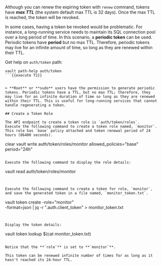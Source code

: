 Although you can renew the expiring token with `renew` command, tokens have ***max TTL*** (the system default max TTL is 32 days).  Once the max TTL is reached, the token will be revoked.

In some cases, having a token be revoked would be problematic. For instance, a long-running service needs to maintain its SQL connection pool over a long period of time. In this scenario, a **periodic token** can be used. Periodic tokens have **period** but no max TTL. Therefore, periodic tokens may live for an infinite amount of time, so long as they are renewed within their TTL.

Get help on `auth/token` path:

```
vault path-help auth/token
```{{execute T2}}


> **Root** or **sudo** users have the permission to generate periodic tokens. Periodic tokens have a TTL, but no max TTL; therefore, they may live for an infinite duration of time so long as they are renewed within their TTL. This is useful for long-running services that cannot handle regenerating a token.

## Create a Token Role

The API endpoint to create a token role is `auth/token/roles`.  Execute the following command to create a token role named, `monitor`.  This role has `base` policy attached and token renewal period of 24 hours (86400 seconds).

```
clear
vault write auth/token/roles/monitor allowed_policies="base" period="24h"
```{{execute T2}}

Execute the following command to display the role details:

```
vault read auth/token/roles/monitor
```{{execute T2}}


Execute the following command to create a token for role, `monitor`, and save the generated token in a file named, `monitor_token.txt`.

```
vault token create -role="monitor" \
      -format=json | jq -r ".auth.client_token" > monitor_token.txt
```{{execute T2}}


Display the token details:

```
vault token lookup $(cat monitor_token.txt)
```{{execute T2}}

Notice that the **`role`** is set to **`monitor`**.

This token can be renewed infinite number of times for as long as it hasn't reached its 24-hour TTL.
